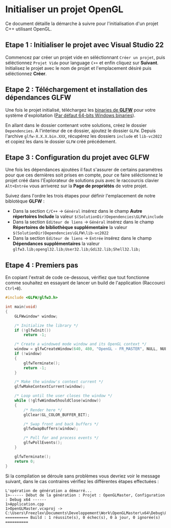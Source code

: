 # Initialiser un projet OpenGL

Ce document détaille la démarche à suivre pour l'initialisation d'un projet C++ utilisant OpenGL.

## Etape 1 : Initialiser le projet avec Visual Studio 22

Commencez par créer un projet vide en séléctionnant `Créer un projet`, puis séléctionnez `Projet Vide` pour language `C++` et enfin cliquez sur **Suivant**.
Initialisez le projet avec le nom de projet et l'emplacement désiré puis séléctionnez **Créer**.

## Etape 2 : Téléchargement et installation des dépendances GLFW

Une fois le projet initialisé, téléchargez les [binaries de **GLFW**](https://www.glfw.org/download.html) pour votre système d'exploitation ([Par défaut 64-bits Windows binaries](https://github.com/glfw/glfw/releases/download/3.3.8/glfw-3.3.8.bin.WIN64.zip)).

En allant dans le dossier contenant votre solutions, créez le dossier `Dependencies`. A l'interieur de ce dossier, ajoutez le dossier `GLFW`. Depuis l'archive `glfw-X.X.X.bin.XXX`, récupérez les dossiers `include` et `lib-vc2022` et copiez les dans le dossier `GLFW` créé précédement.

## Etape 3 : Configuration du projet avec GLFW

Une fois les dépendances ajoutées il faut s'assurer de certains paramétres pour que ces dernières soit prises en compte, pour ce faire séléctionnez le projet créé dans l'Explorateur de solutions puis avec le raccourcis clavier `Alt+Entrée` vous arriverez sur la **Page de propriétés** de votre projet.

Suivez dans l'ordre les trois étapes pour définir l'emplacement de notre biblotèque **GLFW** :
 * Dans la section `C/C++` -> `Général` insérez dans le champ **Autre répertoires Include** la valeur `$(SolutionDir)Dependencies\GLFW\include`
 * Dans la section `Editeur de liens` -> `Général` insérez dans le champ **Répertoires de bibliothèque supplémentaire** la valeur `$(SolutionDir)Dependencies\GLFW\lib-vc2022`
 * Dans la section `Editeur de liens` -> `Entrée` insérez dans le champ **Dépendances supplémentaires** la valeur `glfw3.lib;opengl32.lib;User32.lib;Gdi32.lib;Shell32.lib;`

## Etape 4 : Premiers pas

En copiant l'extrait de code ce-dessous, vérifiez que tout fonctionne comme souhaitez en essayant de lancer un build de l'application (Raccourci `Ctrl+B`).
```c++
#include <GLFW/glfw3.h>

int main(void)
{
    GLFWwindow* window;

    /* Initialize the library */
    if (!glfwInit())
        return -1;

    /* Create a windowed mode window and its OpenGL context */
    window = glfwCreateWindow(640, 480, "OpenGL - FR_MASTER", NULL, NULL);
    if (!window)
    {
        glfwTerminate();
        return -1;
    }

    /* Make the window's context current */
    glfwMakeContextCurrent(window);

    /* Loop until the user closes the window */
    while (!glfwWindowShouldClose(window))
    {
        /* Render here */
        glClear(GL_COLOR_BUFFER_BIT);

        /* Swap front and back buffers */
        glfwSwapBuffers(window);

        /* Poll for and process events */
        glfwPollEvents();
    }

    glfwTerminate();
    return 0;
}
```

Si la compilation se déroule sans problèmes vous devriez voir le message suivant, dans le cas contraires vérifiez les différentes étapes effectuées :
```
L'opération de génération a démarré...
1>------ Début de la génération : Projet : OpenGLMaster, Configuration : Debug x64 ------
1>Application.cpp
1>OpenGLMaster.vcxproj -> C:\Users\Freezlex\Documents\Developpement\Work\OpenGLMaster\x64\Debug\OpenGLMaster.exe
========== Build : 1 réussite(s), 0 échec(s), 0 à jour, 0 ignorée(s) ==========
```
